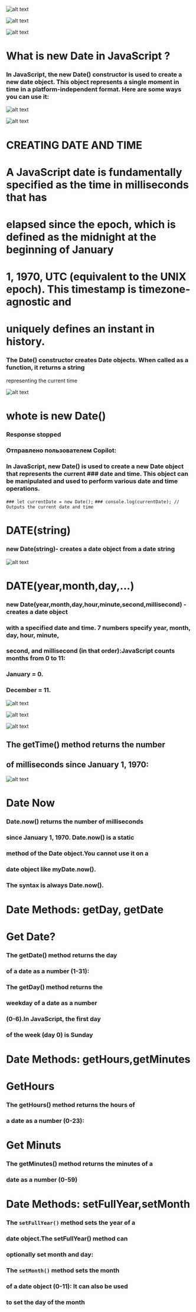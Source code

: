 ![alt text](image.png)

![alt text](image-1.png)

![alt text](image-2.png)

# What is new Date in  JavaScript ? 

### In JavaScript, the new Date() constructor is used to create a new date object. This object represents a single moment in time in a platform-independent format. Here are some ways you can use it:

![alt text](image-3.png)

![alt text](image-4.png)

# CREATING DATE AND TIME
 
#  A JavaScript date is fundamentally specified as the time in milliseconds that has
 # elapsed since the epoch, which is defined as the midnight at the beginning of January
# 1, 1970, UTC (equivalent to the UNIX epoch). This timestamp is timezone-agnostic and
# uniquely defines an instant in history.

###  The Date() constructor creates Date objects. When called as a function, it returns a string
 representing the current time

![alt text](image-5.png)

# whote is new Date()

### Response stopped
### Отправлено пользователем Copilot:
### In JavaScript, new Date() is used to create a new Date object that represents the current ### date and time. This object can be manipulated and used to perform various date and time operations.

`### let currentDate = new Date();`
`### console.log(currentDate); // Outputs the current date and time`

# DATE(string)

### new Date(string)-  creates a date object from a date string

![alt text](image-6.png)

# DATE(year,month,day,...)

###  new Date(year,month,day,hour,minute,second,millisecond) - creates a date object
### with a specified date and time. 7 numbers specify year, month, day, hour, minute,
### second, and millisecond (in that order):JavaScript counts months from 0 to 11:
### January = 0.
### December = 11.

![alt text](image-7.png)

![alt text](image-8.png)

![alt text](image-9.png)

##  The getTime() method returns the number
## of milliseconds since January 1, 1970:

![alt text](image-10.png)

# Date Now

###  Date.now() returns the number of milliseconds
### since January 1, 1970. Date.now() is a static
###  method of the Date object.You cannot use it on a
### date object like myDate.now().
### The syntax is always Date.now().

# Date Methods: getDay, getDate

# Get Date?

###  The getDate() method returns the day
###  of a date as a number (1-31):

### The getDay() method returns the
### weekday of a date as a number
### (0-6).In JavaScript, the first day
### of the week (day 0) is Sunday

# Date Methods: getHours,getMinutes

# GetHours

### The getHours() method returns the hours of
###  a date as a number (0-23):

# Get Minuts

### The getMinutes() method returns the minutes of a
###  date as a number (0-59)

# Date Methods: setFullYear,setMonth

###  The `setFullYear()` method sets the year of a
### date object.The setFullYear() method can
### optionally set month and day:

###  The `setMonth()` method sets the month
### of a date object (0-11): It can also be used
### to set the day of the month
